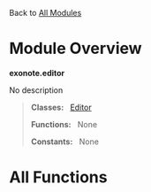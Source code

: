 Back to [All Modules](https://github.com/pyrustic/exonote/blob/master/docs/modules/README.md#readme)

# Module Overview

**exonote.editor**
 
No description

> **Classes:** &nbsp; [Editor](https://github.com/pyrustic/exonote/blob/master/docs/modules/content/exonote.editor/content/classes/Editor.md#class-editor)
>
> **Functions:** &nbsp; None
>
> **Constants:** &nbsp; None

# All Functions



